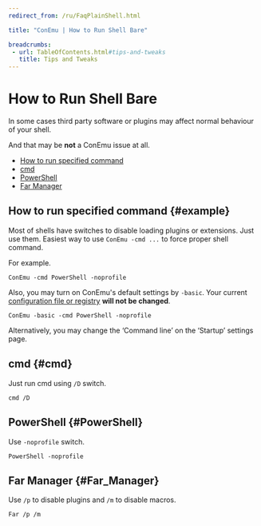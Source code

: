```yaml
---
redirect_from: /ru/FaqPlainShell.html

title: "ConEmu | How to Run Shell Bare"

breadcrumbs:
 - url: TableOfContents.html#tips-and-tweaks
   title: Tips and Tweaks
---
```


# How to Run Shell Bare

In some cases third party software or plugins may
affect normal behaviour of your shell.

And that may be **not** a ConEmu issue at all.

* [How to run specified command](#example)
* [cmd](#cmd)
* [PowerShell](#PowerShell)
* [Far Manager](#Far_Manager)



## How to run specified command  {#example}

Most of shells have switches to disable loading plugins or extensions.
Just use them. Easiest way to use `ConEmu -cmd ...` to force proper shell command.

For example.

~~~
ConEmu -cmd PowerShell -noprofile
~~~

Also, you may turn on ConEmu's default settings by `-basic`.
Your current [configuration file or registry](ConEmuXml.html)
**will not be changed**.

~~~
ConEmu -basic -cmd PowerShell -noprofile
~~~

Alternatively, you may change the ‘Command line’ on the ‘Startup’ settings page.




## cmd  {#cmd}

Just run cmd using `/D` switch.

~~~
cmd /D
~~~



## PowerShell  {#PowerShell}

Use `-noprofile` switch.

~~~
PowerShell -noprofile
~~~



## Far Manager  {#Far_Manager}

Use `/p` to disable plugins and `/m` to disable macros.

~~~
Far /p /m
~~~
